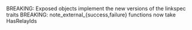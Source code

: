 BREAKING: Exposed objects implement the new versions of the linkspec traits
BREAKING: note_external_{success,failure} functions now take HasRelayIds


